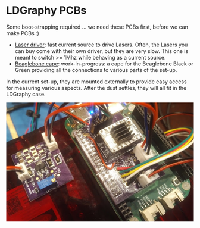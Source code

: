 LDGraphy PCBs
=============

Some boot-strapping required ... we need these PCBs first, before we can make
PCBs :)

  * [Laser driver](./laser-drive): fast current source to drive Lasers. Often,
    the Lasers you can buy come with their own driver, but they are very slow.
    This one is meant to switch >= 1Mhz while behaving as a current source.
  * [Beaglebone cape](./cape): work-in-progress: a cape for the
    Beaglebone Black or Green providing all the connections to various
    parts of the set-up.

In the current set-up, they are mounted externally to provide easy access for
measuring various aspects. After the dust settles, they will all fit in the
LDGraphy case.

![](../img/pcbs.jpg)
